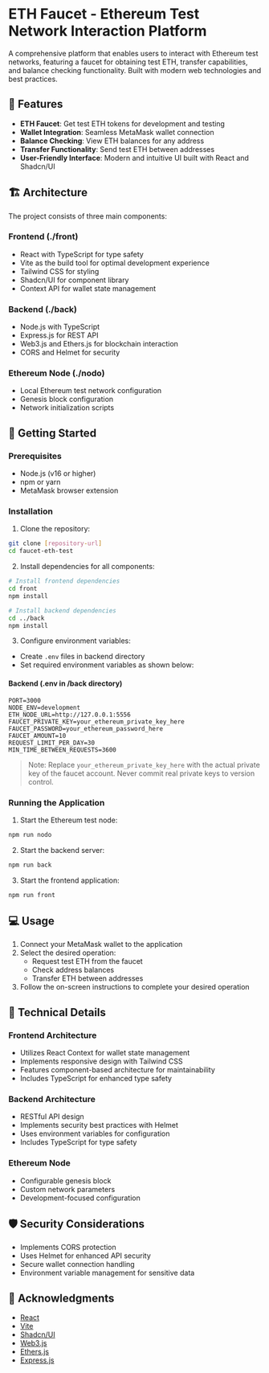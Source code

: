 # ETH Faucet - Ethereum Test Network Interaction Platform

A comprehensive platform that enables users to interact with Ethereum test networks, featuring a faucet for obtaining test ETH, transfer capabilities, and balance checking functionality. Built with modern web technologies and best practices.

## 🌟 Features

- **ETH Faucet**: Get test ETH tokens for development and testing
- **Wallet Integration**: Seamless MetaMask wallet connection
- **Balance Checking**: View ETH balances for any address
- **Transfer Functionality**: Send test ETH between addresses
- **User-Friendly Interface**: Modern and intuitive UI built with React and Shadcn/UI

## 🏗️ Architecture

The project consists of three main components:

### Frontend (./front)
- React with TypeScript for type safety
- Vite as the build tool for optimal development experience
- Tailwind CSS for styling
- Shadcn/UI for component library
- Context API for wallet state management

### Backend (./back)
- Node.js with TypeScript
- Express.js for REST API
- Web3.js and Ethers.js for blockchain interaction
- CORS and Helmet for security

### Ethereum Node (./nodo)
- Local Ethereum test network configuration
- Genesis block configuration
- Network initialization scripts

## 🚀 Getting Started

### Prerequisites

- Node.js (v16 or higher)
- npm or yarn
- MetaMask browser extension

### Installation

1. Clone the repository:
```bash
git clone [repository-url]
cd faucet-eth-test
```

2. Install dependencies for all components:
```bash
# Install frontend dependencies
cd front
npm install

# Install backend dependencies
cd ../back
npm install
```

3. Configure environment variables:
- Create `.env` files in backend directory
- Set required environment variables as shown below:

#### Backend (.env in /back directory)
```env
PORT=3000
NODE_ENV=development
ETH_NODE_URL=http://127.0.0.1:5556
FAUCET_PRIVATE_KEY=your_ethereum_private_key_here
FAUCET_PASSWORD=your_ethereum_password_here
FAUCET_AMOUNT=10
REQUEST_LIMIT_PER_DAY=30
MIN_TIME_BETWEEN_REQUESTS=3600
```

> Note: Replace `your_ethereum_private_key_here` with the actual private key of the faucet account. Never commit real private keys to version control.

### Running the Application

1. Start the Ethereum test node:
```bash
npm run nodo
```

2. Start the backend server:
```bash
npm run back
```

3. Start the frontend application:
```bash
npm run front
```

## 💻 Usage

1. Connect your MetaMask wallet to the application
2. Select the desired operation:
   - Request test ETH from the faucet
   - Check address balances
   - Transfer ETH between addresses
3. Follow the on-screen instructions to complete your desired operation

## 🔧 Technical Details

### Frontend Architecture
- Utilizes React Context for wallet state management
- Implements responsive design with Tailwind CSS
- Features component-based architecture for maintainability
- Includes TypeScript for enhanced type safety

### Backend Architecture
- RESTful API design
- Implements security best practices with Helmet
- Uses environment variables for configuration
- Includes TypeScript for type safety

### Ethereum Node
- Configurable genesis block
- Custom network parameters
- Development-focused configuration

## 🛡️ Security Considerations

- Implements CORS protection
- Uses Helmet for enhanced API security
- Secure wallet connection handling
- Environment variable management for sensitive data

## 🙏 Acknowledgments

- [React](https://reactjs.org/)
- [Vite](https://vitejs.dev/)
- [Shadcn/UI](https://ui.shadcn.com/)
- [Web3.js](https://web3js.readthedocs.io/)
- [Ethers.js](https://docs.ethers.io/)
- [Express.js](https://expressjs.com/)
